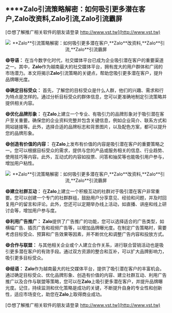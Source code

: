 ## ****Zalo**引流策略解密：如何吸引更多潜在客户,**Zalo**改资料,**Zalo**引流,**Zalo**引流霸屏**

[😍想了解推广相关软件的朋友请登录 http://www.vst.tw](http://www.vst.tw)

 <center><img src="https://vst.tw/MP4/tuiguang/png/6.png" alt="**Zalo**引流策略解密：如何吸引更多潜在客户,**Zalo**改资料,**Zalo**引流,**Zalo**引流霸屏"></center>

**😄导语：**
在当今数字化时代，社交媒体平台已成为企业吸引潜在客户的重要渠道之一。其中，**Zalo**作为越南最大的社交媒体平台，拥有庞大的用户群体和广阔的市场潜力。本文将揭示**Zalo**引流策略的关键点，帮助您吸引更多潜在客户，提升品牌曝光度。

**😄确定目标受众：**
首先，了解您的目标受众是什么人群，他们的兴趣、需求和行为特点是怎样的。通过分析目标受众的群体信息，您可以更准确地制定引流策略并提供相关内容。

**😄优化品牌形象：**
在**Zalo**上建立一个专业、有吸引力的品牌形象对于吸引潜在客户至关重要。确保您的企业资料完整并包含关键信息，例如企业简介、联系方式和网站链接等。此外，选择合适的品牌标志和背景图片，以及配色方案，都可以提升您的品牌形象。

**😄创造有价值的内容：**
在**Zalo**上发布有价值的内容是吸引潜在客户的重要策略之一。您可以根据目标受众的需求，提供与您的产品或服务相关的信息、行业趋势、使用技巧等内容。此外，互动式的内容如投票、问答和抽奖等也能吸引用户参与，增加用户粘性。

 <center><img src="https://vst.tw/MP4/tuiguang/png/5.png" alt="**Zalo**引流策略解密：如何吸引更多潜在客户,**Zalo**改资料,**Zalo**引流,**Zalo**引流霸屏"></center>

**😄建立社群互动：**
在**Zalo**上建立一个积极互动的社群对于吸引潜在客户非常重要。您可以创建一个专门的社群群组，鼓励用户分享意见、经验和问题，并及时回复用户的留言和评论。此外，您还可以定期举办线上活动，如直播、讲座和线上研讨会等，增加用户参与度。

**😄利用广告推广：**
**Zalo**提供了广告推广的功能，您可以选择适合的广告类型，如横幅广告、插页广告和视频广告等，以增加品牌曝光度。在制定广告策略时，需要考虑目标受众、预算和广告效果等因素，并不断优化和调整广告内容和投放方式。

**😄合作与联盟：**
与其他相关企业或个人建立合作关系，进行联合营销活动也是吸引更多潜在客户的有效手段。通过双方资源的整合和互补，可以扩大品牌影响力，吸引更多目标受众。

**😄结语：**
**Zalo**作为越南最大的社交媒体平台，提供了吸引潜在客户的丰富机会。通过确定目标受众、优化品牌形象、创造有价值的内容、建立社群互动、利用广告推广以及合作与联盟等策略，您可以在**Zalo**上吸引更多潜在客户，并提升品牌曝光度。记住，持续监测和优化策略是成功的关键，不断提升自身的专业性和创新性，适应市场变化，助您在**Zalo**上取得商业成功。

[😍想了解推广相关软件的朋友请登录 http://www.vst.tw](http://www.vst.tw)



